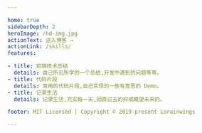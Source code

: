 ```yaml
---

home: true
sidebarDepth: 2
heroImage: /hd-img.jpg
actionText: 进入博客 →
actionLink: /skills/
features:

- title: 前端技术总结
  details: 自己所见所学的一个总结,开发中遇到的问题等等。
- title: 代码片段
  details: 常用的代码片段,自己实现的一些有意思的 Demo。
- title: 记录生活
  details: 记录生活,充实每一天,回首过去的抑或瞻望未来的。

footer: MIT Licensed | Copyright © 2019-present Lorainwings

---
```

